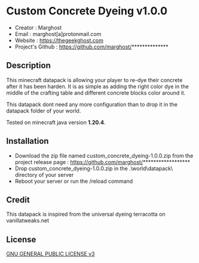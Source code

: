# Custom Concrete Dyeing v1.0.0

- Creator : Marghost
- Email : marghost[a]protonmail.com
- Website : https://thegeekghost.com
- Project's Github : https://github.com/marghost/**************

## Description

This minecraft datapack is allowing your player to re-dye their concrete after it has been harden.  It is as simple as adding the right color dye in the middle of the crafting table and different concrete blocks color around it.

This datapack dont need any more configuration than to drop it in the datapack folder of your world.

Tested on minecraft java version **1.20.4**.

## Installation
- Download the zip file named custom_concrete_dyeing-1.0.0.zip from the project release page : https://github.com/marghost/******************
- Drop custom_concrete_dyeing-1.0.0.zip in the .\world\datapack\ directory of your server
- Reboot your server or run the /reload command

## Credit

This datapack is inspired from the universal dyeing terracotta on vanillatweaks.net

## License

[GNU GENERAL PUBLIC LICENSE v3](https://github.com/marghost/localised_wither_remover/blob/main/LICENSE)
